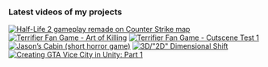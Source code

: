 ### Latest videos of my projects

<!-- BEGIN YOUTUBE-CARDS -->
[![Half-Life 2 gameplay remade on Counter Strike map](https://ytcards.demolab.com/?id=Bsc8WvSNktQ&title=Half-Life+2+gameplay+remade+on+Counter+Strike+map&lang=en&timestamp=1736624257&background_color=%230d1117&title_color=%23ffffff&stats_color=%23dedede&max_title_lines=1&width=250&border_radius=5 "Half-Life 2 gameplay remade on Counter Strike map")](https://www.youtube.com/watch?v=Bsc8WvSNktQ)
[![Terrifier Fan Game - Art of Killing](https://ytcards.demolab.com/?id=Y_NIfASpFLc&title=Terrifier+Fan+Game+-+Art+of+Killing&lang=en&timestamp=1733958113&background_color=%230d1117&title_color=%23ffffff&stats_color=%23dedede&max_title_lines=1&width=250&border_radius=5 "Terrifier Fan Game - Art of Killing")](https://www.youtube.com/watch?v=Y_NIfASpFLc)
[![Terrifier Fan Game - Cutscene Test 1](https://ytcards.demolab.com/?id=WlfuJNrEl5I&title=Terrifier+Fan+Game+-+Cutscene+Test+1&lang=en&timestamp=1733029050&background_color=%230d1117&title_color=%23ffffff&stats_color=%23dedede&max_title_lines=1&width=250&border_radius=5 "Terrifier Fan Game - Cutscene Test 1")](https://www.youtube.com/watch?v=WlfuJNrEl5I)
[![Jason’s Cabin (short horror game)](https://ytcards.demolab.com/?id=tQ59s39sfno&title=Jason%E2%80%99s+Cabin+%28short+horror+game%29&lang=en&timestamp=1730822634&background_color=%230d1117&title_color=%23ffffff&stats_color=%23dedede&max_title_lines=1&width=250&border_radius=5 "Jason’s Cabin (short horror game)")](https://www.youtube.com/watch?v=tQ59s39sfno)
[![3D/"2D" Dimensional Shift](https://ytcards.demolab.com/?id=5VwVbcnnawE&title=3D%2F%222D%22+Dimensional+Shift&lang=en&timestamp=1724110701&background_color=%230d1117&title_color=%23ffffff&stats_color=%23dedede&max_title_lines=1&width=250&border_radius=5 "3D/\"2D\" Dimensional Shift")](https://www.youtube.com/watch?v=5VwVbcnnawE)
[![Creating GTA Vice City in Unity: Part 1](https://ytcards.demolab.com/?id=t9aGh_f_HhE&title=Creating+GTA+Vice+City+in+Unity%3A+Part+1&lang=en&timestamp=1721077733&background_color=%230d1117&title_color=%23ffffff&stats_color=%23dedede&max_title_lines=1&width=250&border_radius=5 "Creating GTA Vice City in Unity: Part 1")](https://www.youtube.com/watch?v=t9aGh_f_HhE)
<!-- END YOUTUBE-CARDS -->
